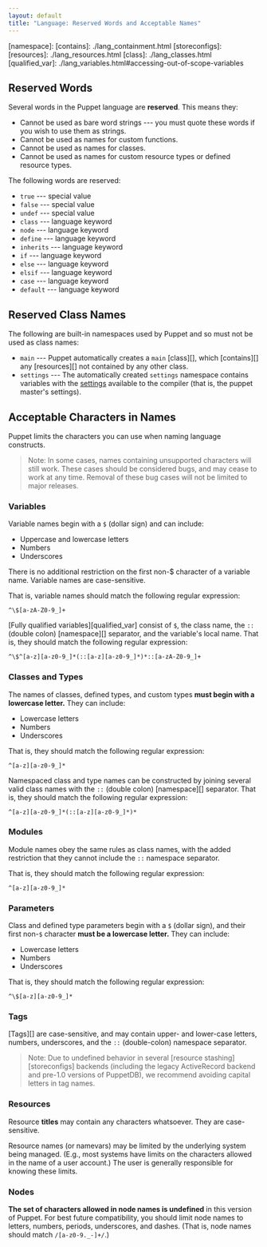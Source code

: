 ```yaml
---
layout: default
title: "Language: Reserved Words and Acceptable Names"
---
```


<!-- TODO -->
[settings]: 
[tags]: 
[namespace]: 
[contains]: ./lang_containment.html
[storeconfigs]: 
[resources]: ./lang_resources.html
[class]: ./lang_classes.html
[qualified_var]: ./lang_variables.html#accessing-out-of-scope-variables

Reserved Words
-----

Several words in the Puppet language are **reserved**. This means they: 

* Cannot be used as bare word strings --- you must quote these words if you wish to use them as strings.
* Cannot be used as names for custom functions.
* Cannot be used as names for classes.
* Cannot be used as names for custom resource types or defined resource types.

The following words are reserved: 

* `true` --- special value
* `false` --- special value
* `undef` --- special value
* `class` --- language keyword
* `node` --- language keyword
* `define` --- language keyword
* `inherits` --- language keyword
* `if` --- language keyword
* `else` --- language keyword
* `elsif` --- language keyword
* `case` --- language keyword
* `default` --- language keyword

Reserved Class Names
-----

The following are built-in namespaces used by Puppet and so must not be used as class names:

* `main` --- Puppet automatically creates a `main` [class][], which [contains][] any [resources][] not contained by any other class.
* `settings` --- The automatically created `settings` namespace contains variables with the [settings][] available to the compiler (that is, the puppet master's settings). 

Acceptable Characters in Names
-----

Puppet limits the characters you can use when naming language constructs.

> Note: In some cases, names containing unsupported characters will still work. These cases should be considered bugs, and may cease to work at any time. Removal of these bug cases will not be limited to major releases.

### Variables

Variable names begin with a `$` (dollar sign) and can include:

* Uppercase and lowercase letters
* Numbers
* Underscores

There is no additional restriction on the first non-$ character of a variable name. Variable names are case-sensitive.

That is, variable names should match the following regular expression:

    ^\$[a-zA-Z0-9_]+

[Fully qualified variables][qualified_var] consist of `$`, the class name, the `::` (double colon) [namespace][] separator, and the variable's local name. That is, they should match the following regular expression:

    ^\$^[a-z][a-z0-9_]*(::[a-z][a-z0-9_]*)*::[a-zA-Z0-9_]+

### Classes and Types

The names of classes, defined types, and custom types **must begin with a lowercase letter.** They can include:

* Lowercase letters
* Numbers
* Underscores

That is, they should match the following regular expression:

    ^[a-z][a-z0-9_]*

Namespaced class and type names can be constructed by joining several valid class names with the `::` (double colon) [namespace][] separator. That is, they should match the following regular expression:

    ^[a-z][a-z0-9_]*(::[a-z][a-z0-9_]*)*

### Modules

Module names obey the same rules as class names, with the added restriction that they cannot include the `::` namespace separator.

That is, they should match the following regular expression:

    ^[a-z][a-z0-9_]*

### Parameters

Class and defined type parameters begin with a `$` (dollar sign), and their first non-`$` character **must be a lowercase letter.** They can include:

* Lowercase letters
* Numbers
* Underscores

That is, they should match the following regular expression:

    ^\$[a-z][a-z0-9_]*

### Tags

[Tags][] are case-sensitive, and may contain upper- and lower-case letters, numbers, underscores, and the `::` (double-colon) namespace separator. 

> Note: Due to undefined behavior in several [resource stashing][storeconfigs] backends (including the legacy ActiveRecord backend and pre-1.0 versions of PuppetDB), we recommend avoiding capital letters in tag names.

### Resources

Resource **titles** may contain any characters whatsoever. They are case-sensitive. 

Resource names (or namevars) may be limited by the underlying system being managed. (E.g., most systems have limits on the characters allowed in the name of a user account.) The user is generally responsible for knowing these limits.

### Nodes

**The set of characters allowed in node names is undefined** in this version of Puppet. For best future compatibility, you should limit node names to letters, numbers, periods, underscores, and dashes. (That is, node names should match `/[a-z0-9._-]+/`.)
